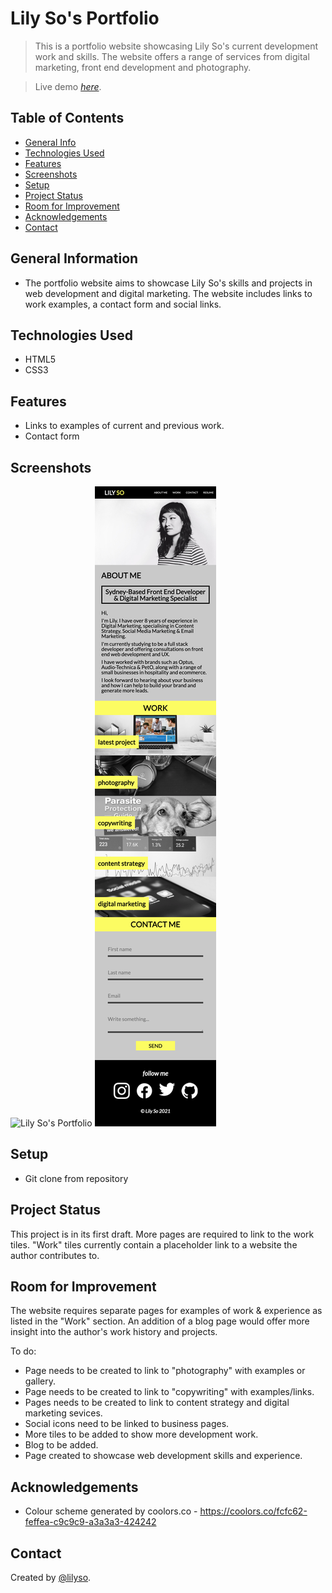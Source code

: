 # Lily So's Portfolio

> This is a portfolio website showcasing Lily So's current development work and skills. The website offers a range of services from digital marketing, front end development and photography. 

> Live demo [_here_](https://www.example.com). <!-- If you have the project hosted somewhere, include the link here. -->

## Table of Contents
* [General Info](#general-information)
* [Technologies Used](#technologies-used)
* [Features](#features)
* [Screenshots](#screenshots)
* [Setup](#setup)
* [Project Status](#project-status)
* [Room for Improvement](#room-for-improvement)
* [Acknowledgements](#acknowledgements)
* [Contact](#contact)


## General Information
- The portfolio website aims to showcase Lily So's skills and projects in web development and digital marketing. The website includes links to work examples, a contact form and social links.

## Technologies Used
- HTML5
- CSS3

## Features
- Links to examples of current and previous work.
- Contact form

## Screenshots

![Lily So's Portfolio](assets/images/lily-so-portfolio-screenshot.png)
![Lily So's Portfolio Mobile View](assets/images/lily-so-portfolio-screenshot-mobile.png)

## Setup

- Git clone from repository

## Project Status

This project is in its first draft. More pages are required to link to the work tiles. "Work" tiles currently contain a placeholder link to a website the author contributes to. 

## Room for Improvement

The website requires separate pages for examples of work & experience as listed in the "Work" section. An addition of a blog page would offer more insight into the author's work history and projects. 

To do:

- Page needs to be created to link to "photography" with examples or gallery.
- Page needs to be created to link to "copywriting" with examples/links.
- Pages needs to be created to link to content strategy and digital marketing sevices.
- Social icons need to be linked to business pages. 
- More tiles to be added to show more development work.
- Blog to be added.
- Page created to showcase web development skills and experience. 

## Acknowledgements

- Colour scheme generated by coolors.co - https://coolors.co/fcfc62-feffea-c9c9c9-a3a3a3-424242

## Contact
Created by [@lilyso](https://github.com/lilyso).